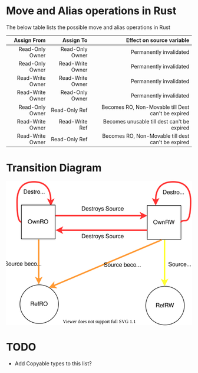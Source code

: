 Move and Alias operations in Rust
==================================

The below table lists the possible move and alias operations in Rust

| Assign From | Assign To | Effect on source variable | 
| ---------:| -----------:| ----------------:|
| Read-Only Owner  | Read-Only Owner  | Permanently invalidated |
| Read-Only Owner  | Read-Write Owner | Permanently invalidated |
| Read-Write Owner | Read-Write Owner | Permanently invalidated |
| Read-Write Owner | Read-Only Owner  | Permanently invalidated |
| Read-Only Owner  | Read-Only Ref    | Becomes RO, Non-Movable till Dest can't be expired |
| Read-Write Owner | Read-Write Ref   | Becomes unusable till dest can't be expired        | 
| Read-Write Owner | Read-Only Ref    | Becomes RO, Non-Movable till dest can't be expired | 

Transition Diagram
==================
![Transition Diagram](rust-memory-2.svg)

TODO
=====
- Add Copyable types to this list?